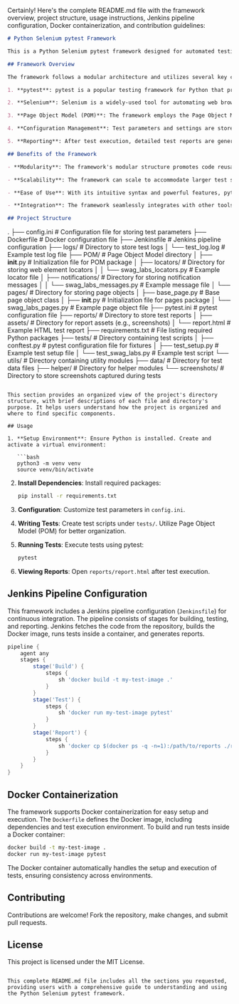 Certainly! Here's the complete README.md file with the framework overview, project structure, usage instructions, Jenkins pipeline configuration, Docker containerization, and contribution guidelines:

```markdown
# Python Selenium pytest Framework

This is a Python Selenium pytest framework designed for automated testing of web applications. Frameworks provide a structured approach to software development, and in the context of testing, they offer a systematic way to organize, execute, and maintain tests.

## Framework Overview

The framework follows a modular architecture and utilizes several key components:

1. **pytest**: pytest is a popular testing framework for Python that provides a simple yet powerful way to write and execute tests. It offers features such as fixture management, parameterized testing, and test discovery.

2. **Selenium**: Selenium is a widely-used tool for automating web browsers. It allows testers to simulate user interactions with web applications, such as clicking buttons, filling out forms, and verifying page content.

3. **Page Object Model (POM)**: The framework employs the Page Object Model (POM) design pattern to enhance test maintainability and readability. POM separates the page elements and their interactions into individual classes, making it easier to manage changes in the UI.

4. **Configuration Management**: Test parameters and settings are stored in a separate configuration file (`config.ini`). This allows users to customize test behavior without modifying the test code.

5. **Reporting**: After test execution, detailed test reports are generated in HTML format (`reports/report.html`). These reports provide insights into test results, including passed tests, failed tests, and any errors encountered during execution.

## Benefits of the Framework

- **Modularity**: The framework's modular structure promotes code reusability and maintainability. Test scripts, page objects, and utility functions are organized into separate modules, making it easier to manage and update individual components.

- **Scalability**: The framework can scale to accommodate larger test suites and complex web applications. pytest's flexible test discovery mechanism allows tests to be organized and executed efficiently, even as the test suite grows.

- **Ease of Use**: With its intuitive syntax and powerful features, pytest simplifies the process of writing and executing tests. Test scripts are written in plain Python, making them easy to understand and maintain.

- **Integration**: The framework seamlessly integrates with other tools and technologies commonly used in the software development lifecycle. This includes continuous integration servers like Jenkins, version control systems like Git, and containerization platforms like Docker.

## Project Structure

```
.
├── config.ini                 # Configuration file for storing test parameters
├── Dockerfile                 # Docker configuration file
├── Jenkinsfile                # Jenkins pipeline configuration
├── logs/                      # Directory to store test logs
│   └── test_log.log           # Example test log file
├── POM/                       # Page Object Model directory
│   ├── __init__.py            # Initialization file for POM package
│   ├── locators/              # Directory for storing web element locators
│   │   └── swag_labs_locators.py  # Example locator file
│   ├── notifications/         # Directory for storing notification messages
│   │   └── swag_labs_messages.py  # Example message file
│   └── pages/                 # Directory for storing page objects
│       ├── base_page.py       # Base page object class
│       ├── __init__.py        # Initialization file for pages package
│       └── swag_labs_pages.py  # Example page object file
├── pytest.ini                 # pytest configuration file
├── reports/                   # Directory to store test reports
│   ├── assets/                # Directory for report assets (e.g., screenshots)
│   └── report.html            # Example HTML test report
├── requirements.txt           # File listing required Python packages
├── tests/                     # Directory containing test scripts
│   ├── conftest.py            # pytest configuration file for fixtures
│   ├── test_setup.py          # Example test setup file
│   └── test_swag_labs.py      # Example test script
└── utils/                     # Directory containing utility modules
    ├── data/                  # Directory for test data files
    ├── helper/                # Directory for helper modules
    └── screenshots/           # Directory to store screenshots captured during tests
```

This section provides an organized view of the project's directory structure, with brief descriptions of each file and directory's purpose. It helps users understand how the project is organized and where to find specific components.

## Usage

1. **Setup Environment**: Ensure Python is installed. Create and activate a virtual environment:

   ```bash
   python3 -m venv venv
   source venv/bin/activate
   ```

2. **Install Dependencies**: Install required packages:

   ```bash
   pip install -r requirements.txt
   ```

3. **Configuration**: Customize test parameters in `config.ini`.

4. **Writing Tests**: Create test scripts under `tests/`. Utilize Page Object Model (POM) for better organization.

5. **Running Tests**: Execute tests using pytest:

   ```bash
   pytest
   ```

6. **Viewing Reports**: Open `reports/report.html` after test execution.

## Jenkins Pipeline Configuration

This framework includes a Jenkins pipeline configuration (`Jenkinsfile`) for continuous integration. The pipeline consists of stages for building, testing, and reporting. Jenkins fetches the code from the repository, builds the Docker image, runs tests inside a container, and generates reports.

```groovy
pipeline {
    agent any
    stages {
        stage('Build') {
            steps {
                sh 'docker build -t my-test-image .'
            }
        }
        stage('Test') {
            steps {
                sh 'docker run my-test-image pytest'
            }
        }
        stage('Report') {
            steps {
                sh 'docker cp $(docker ps -q -n=1):/path/to/reports ./reports'
            }
        }
    }
}
```

## Docker Containerization

The framework supports Docker containerization for easy setup and execution. The `Dockerfile` defines the Docker image, including dependencies and test execution environment. To build and run tests inside a Docker container:

```bash
docker build -t my-test-image .
docker run my-test-image pytest
```

The Docker container automatically handles the setup and execution of tests, ensuring consistency across environments.

## Contributing

Contributions are welcome! Fork the repository, make changes, and submit pull requests.

## License

This project is licensed under the MIT License.
```

This complete README.md file includes all the sections you requested, providing users with a comprehensive guide to understanding and using the Python Selenium pytest framework.